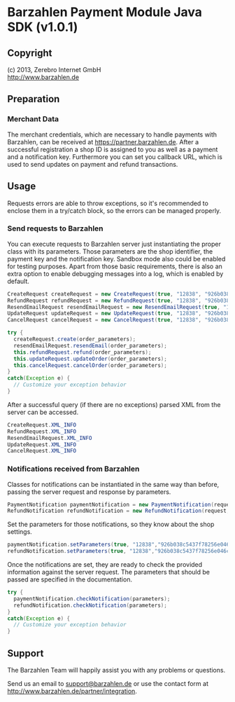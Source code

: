 # Barzahlen Payment Module Java SDK (v1.0.1)

## Copyright
(c) 2013, Zerebro Internet GmbH  
http://www.barzahlen.de

## Preparation

### Merchant Data
The merchant credentials, which are necessary to handle payments with Barzahlen, can be received at https://partner.barzahlen.de. After a successful registration a shop ID is assigned to you as well as a payment and a notification key. Furthermore you can set you callback URL, which is used to send updates on payment and refund transactions.
	
## Usage
Requests errors are able to throw exceptions, so it's recommended to enclose them in a try/catch block, so the errors can be managed properly.

### Send requests to Barzahlen
You can execute requests to Barzahlen server just instantiating the proper class with its parameters. Those parameters are the shop identifier, the payment key and the notification key. Sandbox mode also could be enabled for testing purposes. Apart from those basic requirements, there is also an extra option to enable debugging messages into a log, which is enabled by default.

```java
CreateRequest createRequest = new CreateRequest(true, "12838", "926b038c5437f78256e046cfb925229161621664", "de905f2dece63d04efc1e631d9c1c060e45bc28c");  
RefundRequest refundRequest = new RefundRequest(true, "12838", "926b038c5437f78256e046cfb925229161621664", "de905f2dece63d04efc1e631d9c1c060e45bc28c");  
ResendEmailRequest resendEmailRequest = new ResendEmailRequest(true, "12838", "926b038c5437f78256e046cfb925229161621664", "de905f2dece63d04efc1e631d9c1c060e45bc28c");  
UpdateRequest updateRequest = new UpdateRequest(true, "12838", "926b038c5437f78256e046cfb925229161621664", "de905f2dece63d04efc1e631d9c1c060e45bc28c");  
CancelRequest cancelRequest = new CancelRequest(true, "12838", "926b038c5437f78256e046cfb925229161621664", "de905f2dece63d04efc1e631d9c1c060e45bc28c");  

try {
  createRequest.create(order_parameters);  
  resendEmailRequest.resendEmail(order_parameters);  
  this.refundRequest.refund(order_parameters);  
  this.updateRequest.updateOrder(order_parameters);  
  this.cancelRequest.cancelOrder(order_parameters);  
}  
catch(Exception e) {  
  // Customize your exception behavior  
}
```
After a successful query (if there are no exceptions) parsed XML from the server can be accessed.

```java
CreateRequest.XML_INFO  
RefundRequest.XML_INFO  
ResendEmailRequest.XML_INFO  
UpdateRequest.XML_INFO  
CancelRequest.XML_INFO
```

### Notifications received from Barzahlen
Classes for notifications can be instantiated in the same way than before, passing the server request and response by parameters.

```java
PaymentNotification paymentNotification = new PaymentNotification(request, response);  
RefundNotification refundNotification = new RefundNotification(request, response);
```

Set the parameters for those notifications, so they know about the shop settings.

```java
paymentNotification.setParameters(true, "12838","926b038c5437f78256e046cfb925229161621664", "de905f2dece63d04efc1e631d9c1c060e45bc28c");  
refundNotification.setParameters(true, "12838","926b038c5437f78256e046cfb925229161621664", "de905f2dece63d04efc1e631d9c1c060e45bc28c");
```

Once the notifications are set, they are ready to check the provided information against the server request. The parameters that should be passed are specified in the documentation.

```java
try {  
  paymentNotification.checkNotification(parameters);  
  refundNotification.checkNotification(parameters);  
}  
catch(Exception e) {  
  // Customize your exception behavior  
}
```

## Support
The Barzahlen Team will happily assist you with any problems or questions.

Send us an email to support@barzahlen.de or use the contact form at http://www.barzahlen.de/partner/integration.
